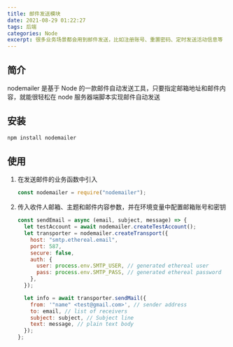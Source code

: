 ```yaml
---
title: 邮件发送模块
date: 2021-08-29 01:22:27
tags: 后端
categories: Node
excerpt: 很多业务场景都会用到邮件发送，比如注册账号、重置密码、定时发送活动信息等
---
```


## 简介

nodemailer 是基于 Node 的一款邮件自动发送工具，只要指定邮箱地址和邮件内容，就能很轻松在 node 服务器端脚本实现邮件自动发送

## 安装

```bash
npm install nodemailer
```

## 使用

1. 在发送邮件的业务函数中引入

   ```js
   const nodemailer = require("nodemailer");
   ```

2. 传入收件人邮箱、主题和邮件内容参数，并在环境变量中配置邮箱账号和密钥

   ```js
   const sendEmail = async (email, subject, message) => {
     let testAccount = await nodemailer.createTestAccount();
     let transporter = nodemailer.createTransport({
       host: "smtp.ethereal.email",
       port: 587,
       secure: false,
       auth: {
         user: process.env.SMTP_USER, // generated ethereal user
         pass: process.env.SMTP_PASS, // generated ethereal password
       },
     });

     let info = await transporter.sendMail({
       from: '"name" <test@gmail.com>', // sender address
       to: email, // list of receivers
       subject: subject, // Subject line
       text: message, // plain text body
     });
   };
   ```
